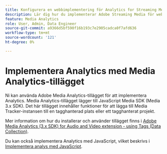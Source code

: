 ```yaml
---
title: Konfigurera en webbimplementering för Analytics for Streaming Media
description: Lär dig hur du implementerar Adobe Streaming Media för webbprogram.
feature: Media Analytics
role: User, Admin, Data Engineer
source-git-commit: a9366d5bf590f16b193c7e2905cadca0f7afd636
workflow-type: tm+mt
source-wordcount: '121'
ht-degree: 0%

---
```


# Implementera Analytics med Media Analytics-tillägget

Ni kan använda Adobe Media Analytics-tillägget för att implementera Analytics. Media Analytics-tillägget lägger till JavaScript Media SDK (Media 3.x SDK). Det här tillägget innehåller funktioner för att lägga till Media Tracker-instansen till en tagghanterad plats eller ett tagghanterat projekt.

Mer information om hur du installerar och använder tillägget finns i [Adobe Media Analytics (3.x SDK) for Audio and Video extension - using Tags (Data Collection)](https://experienceleague.adobe.com/docs/experience-platform/tags/extensions/adobe/media-analytics-3x/overview.html?lang=en).

Du kan också implementera Analytics med JavaScript, vilket beskrivs i [Implementera analys med JavaScript](/help/implementation/media-sdk/setup/web-implementation.md).
